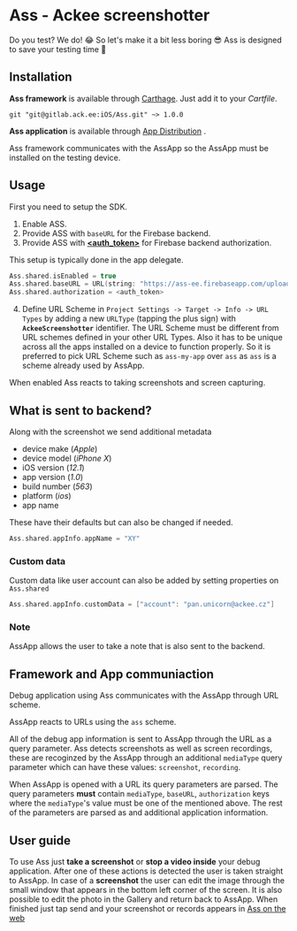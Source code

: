 # Ass - Ackee screenshotter

Do you test? We do! 😂 So let's make it a bit less boring 😎 Ass is designed to save your testing time 💪

## Installation

**Ass framework** is available through [Carthage](https://github.org/Carthage/Carthage). Just add it to your _Cartfile_. 

```
git "git@gitlab.ack.ee:iOS/Ass.git" ~> 1.0.0
```

**Ass application** is available through [App Distribution]() .

Ass framework communicates with the AssApp so the AssApp must be installed on the testing device.

## Usage

First you need to setup the SDK. 

1. Enable ASS.
2. Provide ASS with `baseURL` for the Firebase backend.
3. Provide ASS with **[<auth_token>](https://ackee.passwd.team/secrets/utLLPiEx8RhCyab8m8bP)** for Firebase backend authorization.

This setup is typically done in the app delegate.

```swift
Ass.shared.isEnabled = true
Ass.shared.baseURL = URL(string: "https://ass-ee.firebaseapp.com/upload")!
Ass.shared.authorization = <auth_token>
```

4. Define URL Scheme in `Project Settings -> Target -> Info -> URL Types` by adding a new `URLType` (tapping the plus sign) with **`AckeeScreenshotter`** identifier. The URL Scheme must be different from URL schemes defined in your other URL Types. Also it has to be unique across all the apps installed on a device to function properly. So it is preferred to pick URL Scheme such as `ass-my-app` over `ass` as `ass` is a scheme already used by AssApp.

When enabled Ass reacts to taking screenshots and screen capturing.

## What is sent to backend?

Along with the screenshot we send additional metadata
- device make (_Apple_)
- device model (_iPhone X_)
- iOS version (_12.1_)
- app version (_1.0_)
- build number (_563_)
- platform (_ios_)
- app name

These have their defaults but can also be changed if needed.

```swift
Ass.shared.appInfo.appName = "XY"
```

### Custom data

Custom data like user account can also be added by setting properties on `Ass.shared`

```swift
Ass.shared.appInfo.customData = ["account": "pan.unicorn@ackee.cz"]
```

### Note

AssApp allows the user to take a note that is also sent to the backend.

## Framework and App communiaction

Debug application using Ass communicates with the AssApp through URL scheme. 

AssApp reacts to URLs using the `ass` scheme.

All of the debug app information is sent to AssApp through the URL as a query parameter. Ass detects screenshots as well as screen recordings, these are recoginzed by the AssApp through an additional `mediaType` query parameter which can have these values: `screenshot`, `recording`. 

When AssApp is opened with a URL its query parameters are parsed. The query parameters **must** contain `mediaType`, `baseURL`, `authorization` keys where the `mediaType`'s value must be one of the mentioned above. The rest of the parameters are parsed as and additional application information.

## User guide

To use Ass just **take a screenshot** or **stop a video inside** your debug application. 
After one of these actions is detected the user is taken straight to AssApp. In case of a **screenshot** the user can edit the image through the small window that appears in the bottom left corner of the screen. It is also possible to edit the photo in the Gallery and return back to AssApp. When finished just tap send and your screenshot or records appears in [Ass on the web](https://ass-ee.firebaseapp.com/)

